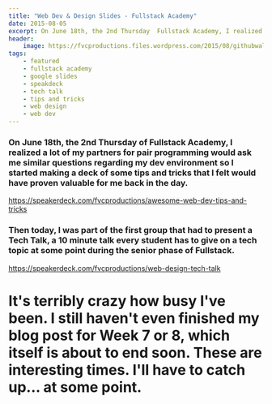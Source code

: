 ```yaml
---
title: "Web Dev & Design Slides - Fullstack Academy"
date: 2015-08-05
excerpt: On June 18th, the 2nd Thursday  Fullstack Academy, I realized lot of my partners for pair programmi would ask me similar question regarding my dev environment so I started making a deck of some tips  tricks that I felt would have prov valuable for me back in the day.
header:
    image: https://fvcproductions.files.wordpress.com/2015/08/githubwallpaper.jpg
tags:
    - featured
    - fullstack academy
    - google slides
    - speakdeck
    - tech talk
    - tips and tricks
    - web design
    - web dev
---
```


### On June 18th, the 2nd Thursday of Fullstack Academy, I realized a lot of my partners for pair programming would ask me similar questions regarding my dev environment so I started making a deck of some tips and tricks that I felt would have proven valuable for me back in the day.



https://speakerdeck.com/fvcproductions/awesome-web-dev-tips-and-tricks



### Then today, I was part of the first group that had to present a Tech Talk, a 10 minute talk every student has to give on a tech topic at some point during the senior phase of Fullstack.



https://speakerdeck.com/fvcproductions/web-design-tech-talk



It's terribly crazy how busy I've been. I still haven't even finished my blog post for Week 7 or 8, which itself is about to end soon. These are interesting times. I'll have to catch up... at some point.
===========================================================================================================================================================================================================
